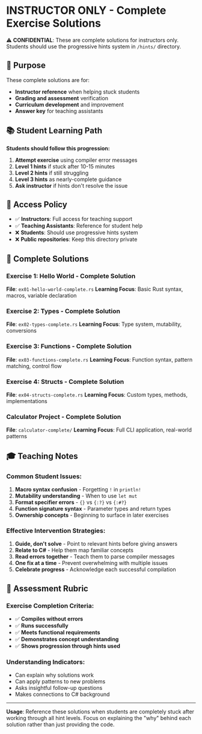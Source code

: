 # INSTRUCTOR ONLY - Complete Exercise Solutions

⚠️ **CONFIDENTIAL**: These are complete solutions for instructors only. Students should use the progressive hints system in `/hints/` directory.

## 🎯 Purpose

These complete solutions are for:
- **Instructor reference** when helping stuck students
- **Grading and assessment** verification
- **Curriculum development** and improvement
- **Answer key** for teaching assistants

## 📚 Student Learning Path

**Students should follow this progression:**
1. **Attempt exercise** using compiler error messages
2. **Level 1 hints** if stuck after 10-15 minutes
3. **Level 2 hints** if still struggling
4. **Level 3 hints** as nearly-complete guidance
5. **Ask instructor** if hints don't resolve the issue

## 🔐 Access Policy

- ✅ **Instructors**: Full access for teaching support
- ✅ **Teaching Assistants**: Reference for student help
- ❌ **Students**: Should use progressive hints system
- ❌ **Public repositories**: Keep this directory private

## 📁 Complete Solutions

### Exercise 1: Hello World - Complete Solution
**File**: `ex01-hello-world-complete.rs`
**Learning Focus**: Basic Rust syntax, macros, variable declaration

### Exercise 2: Types - Complete Solution  
**File**: `ex02-types-complete.rs`
**Learning Focus**: Type system, mutability, conversions

### Exercise 3: Functions - Complete Solution
**File**: `ex03-functions-complete.rs`
**Learning Focus**: Function syntax, pattern matching, control flow

### Exercise 4: Structs - Complete Solution
**File**: `ex04-structs-complete.rs`
**Learning Focus**: Custom types, methods, implementations

### Calculator Project - Complete Solution
**File**: `calculator-complete/`
**Learning Focus**: Full CLI application, real-world patterns

## 🎓 Teaching Notes

### Common Student Issues:
1. **Macro syntax confusion** - Forgetting `!` in `println!`
2. **Mutability understanding** - When to use `let mut`
3. **Format specifier errors** - `{}` vs `{:?}` vs `{:#?}`
4. **Function signature syntax** - Parameter types and return types
5. **Ownership concepts** - Beginning to surface in later exercises

### Effective Intervention Strategies:
1. **Guide, don't solve** - Point to relevant hints before giving answers
2. **Relate to C#** - Help them map familiar concepts
3. **Read errors together** - Teach them to parse compiler messages
4. **One fix at a time** - Prevent overwhelming with multiple issues
5. **Celebrate progress** - Acknowledge each successful compilation

## 🔧 Assessment Rubric

### Exercise Completion Criteria:
- ✅ **Compiles without errors**
- ✅ **Runs successfully**
- ✅ **Meets functional requirements**
- ✅ **Demonstrates concept understanding**
- ✅ **Shows progression through hints used**

### Understanding Indicators:
- Can explain why solutions work
- Can apply patterns to new problems
- Asks insightful follow-up questions
- Makes connections to C# background

---

**Usage**: Reference these solutions when students are completely stuck after working through all hint levels. Focus on explaining the "why" behind each solution rather than just providing the code.
